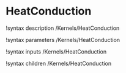 <!-- MOOSE Documentation Stub: Remove this when content is added. -->

# HeatConduction
!syntax description /Kernels/HeatConduction

!syntax parameters /Kernels/HeatConduction

!syntax inputs /Kernels/HeatConduction

!syntax children /Kernels/HeatConduction

